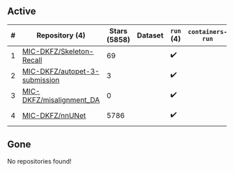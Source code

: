 ## Active
| # | Repository (4) | Stars (5858) | Dataset | `run` (4) | `containers-run` | Last Modified |
| --- | --- | --- | --- | --- | --- | --- |
| 1 | [MIC-DKFZ/Skeleton-Recall](https://github.com/MIC-DKFZ/Skeleton-Recall) | 69 |  | :heavy_check_mark: |  | 2024-09-08 08:02:54+00:00 |
| 2 | [MIC-DKFZ/autopet-3-submission](https://github.com/MIC-DKFZ/autopet-3-submission) | 3 |  | :heavy_check_mark: |  | 2024-10-13 13:15:23+00:00 |
| 3 | [MIC-DKFZ/misalignment_DA](https://github.com/MIC-DKFZ/misalignment_DA) | 0 |  | :heavy_check_mark: |  | 2024-03-01 10:16:52+00:00 |
| 4 | [MIC-DKFZ/nnUNet](https://github.com/MIC-DKFZ/nnUNet) | 5786 |  | :heavy_check_mark: |  | 2024-10-21 09:39:52+00:00 |

## Gone
No repositories found!
